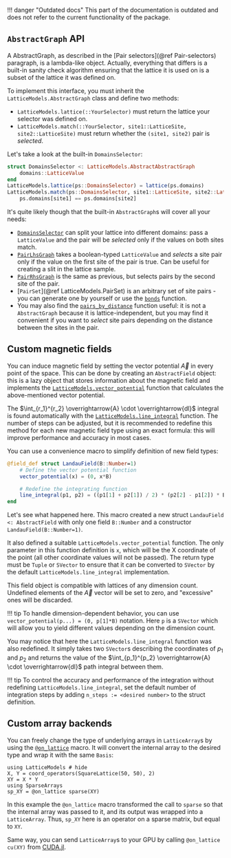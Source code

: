 !!! danger "Outdated docs"
    This part of the documentation is outdated and does not refer to the current functionality of the package.

## `AbstractGraph` API

A AbstractGraph, as described in the [Pair selectors](@ref Pair-selectors) paragraph, is a lambda-like object. 
Actually, everything that differs is a built-in sanity check algorithm ensuring that the lattice it is used on is a subset of the lattice it was defined on.

To implement this interface, you must inherit the `LatticeModels.AbstractGraph` class and define two methods:
- `LatticeModels.lattice(::YourSelector)` must return the lattice your selector was defined on.
- `LatticeModels.match(::YourSelector, site1::LatticeSite, site2::LatticeSite)` must return whether the `(site1, site2)` pair is *selected*.

Let's take a look at the built-in `DomainsSelector`:

```julia
struct DomainsSelector <: LatticeModels.AbstractAbstractGraph
    domains::LatticeValue
end
LatticeModels.lattice(ps::DomainsSelector) = lattice(ps.domains)
LatticeModels.match(ps::DomainsSelector, site1::LatticeSite, site2::LatticeSite) =
    ps.domains[site1] == ps.domains[site2]
```

It's quite likely though that the built-in `AbstractGraph`s will cover all your needs:
- [`DomainsSelector`](@ref) can split your lattice into different domains: pass a `LatticeValue` and the pair will be *selected*
  only if the values on both sites match.
- [`PairLhsGraph`](@ref) takes a boolean-typed `LatticeValue` and *selects* a site pair only if the value on the first site of the pair is true. Can be useful for creating a slit in the lattice sample.
- [`PairRhsGraph`](@ref) is the same as previous, but selects pairs by the second site of the pair.
- [`PairSet`](@ref LatticeModels.PairSet) is an arbitrary set of site pairs - you can generate one by yourself or use the [`bonds`](@ref) function.
- You may also find the [`pairs_by_distance`](@ref) function useful: it is not a `AbstractGraph` because it is lattice-independent, but you may find it convenient if you want to *select* site pairs depending on the distance between the sites in the pair.

## Custom magnetic fields

You can induce magnetic field by setting the vector potential $\overrightarrow{A}$ in every point of the space.
This can be done by creating an `AbstractField` object: this is a lazy object that stores information about the magnetic field
and implements the [`LatticeModels.vector_potential`](@ref) function that calculates the above-mentioned vector potential.

The $\int_{r_1}^{r_2} \overrightarrow{A} \cdot \overrightarrow{dl}$ integral is found automatically with the [`LatticeModels.line_integral`](@ref) function.
The number of steps can be adjusted, but it is recommended to redefine this method for each new magnetic field type using an exact formula: this will improve performance and accuracy in most cases.

You can use a convenience macro to simplify definition of new field types:

```julia
@field_def struct LandauField(B::Number=1)
    # Define the vector potential function
    vector_potential(x) = (0, x*B)

    # Redefine the integrating function
    line_integral(p1, p2) = ((p1[1] + p2[1]) / 2) * (p2[2] - p1[2]) * B
end
```

Let's see what happened here. 
This macro created a new struct `LandauField <: AbstractField` with only one field `B::Number` and a constructor `LandauField(B::Number=1)`.

It also defined a suitable `LatticeModels.vector_potential` function. The only parameter in this function definition is `x`, which will be the X coordinate of the point (all other coordinate values will not be passed). 
The return type must be `Tuple` or `SVector` to ensure that it can be converted to `SVector` by the default `LatticeModels.line_integral` implementation.

This field object is compatible with lattices of any dimension count. Undefined elements of the $\overrightarrow{A}$ vector will be set to zero, and "excessive" ones will be discarded.

!!! tip
    To handle dimension-dependent behavior, you can use `vector_potential(p...) = (0, p[1]*B)` notation.
    Here `p` is a `SVector` which will allow you to yield different values depending on the dimension count.

You may notice that here the `LatticeModels.line_integral` function was also redefined. It simply takes two `SVector`s describing the coordinates of $p_1$ and $p_2$ and returns the value of the $\int_{p_1}^{p_2} \overrightarrow{A} \cdot \overrightarrow{dl}$ path integral between them.

!!! tip
    To control the accuracy and performance of the integration without redefining `LatticeModels.line_integral`, 
    set the default number of integration steps by adding `n_steps := <desired number>` to the struct definition.

## Custom array backends

You can freely change the type of underlying arrays in `LatticeArray`s by using the [`@on_lattice`](@ref) macro.
It will convert the internal array to the desired type and wrap it with the same `Basis`:

```@repl
using LatticeModels # hide
X, Y = coord_operators(SquareLattice(50, 50), 2)
XY = X * Y
using SparseArrays
sp_XY = @on_lattice sparse(XY)
```

In this example the `@on_lattice` macro transformed the call to `sparse` so that the internal array was passed to it, 
and its output was wrapped into a `LatticeArray`. Thus, `sp_XY` here is an operator on a sparse matrix, but equal to `XY`. 

Same way, you can send `LatticeArray`s to your GPU by calling `@on_lattice cu(XY)` from [CUDA.jl](https://github.com/JuliaGPU/CUDA.jl).